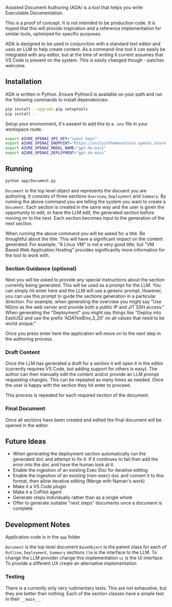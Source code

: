 Assisted Document Authoring (ADA) is a tool that helps you write Executable Documentation.

This is a proof of concept. It is not intended to be production code. It is hoped that this will provide inspiration and a reference implementation for similar tools, optimized for specific purposes.

ADA is designed to be used in conjunction with a standard text editor and uses an LLM to help create content. As a command-line tool it can easily be integrated with any editor, but at the time of writing it current assumes that VS Code is present on the system. This is easily changed though - patches welcome.

## Installation

ADA is written in Python. Ensure Python3 is available on your path and run the following commands to install dependencies:

```bash
pip install --upgrade pip setuptools
pip install .
```

Setup your environment, it's easiest to add this to a `.env` file in your workspace route.

```bash
export AZURE_OPENAI_API_KEY="<your key>"
export AZURE_OPENAI_ENDPOINT="https://unityinthemountains.openai.azure.com/"
export AZURE_OPENAI_MODEL_NAME="gpt-4o-mini"
export AZURE_OPENAI_DEPLOYMENT="gpt-4o-mini"
```

## Running

```bash
python app/Document.py
```

`Document` is the top level object and represents the docuent you are authoring. It consists of three sections `Overview`, `Deployment` and `Summary`. By running the above command you are telling the system you want to create a `Document`. Each section is created in the same way and the user is given the opportunity to edit, or have the LLM edit, the generated section before moving on to the next. Each section becomes input to the generation of the next section.

When running the above command you will be asked for a title. Be thoughtful about the title. This will have a significant impact on the content generated. For example, "A Linux VM" is not a very good title, but "VM Based Web Application Hosting" provides significantly more information for the tool to work with.

### Section Guidance (optional)

Next you will be asked to provide any special instructions about the section currently being generated. This will be used as a prompt for the LLM. You can simply hit enter here and the LLM will use a generic prompt. However, you can use this prompt to guide the sections generation in a particular direction. For example, when generating the overview you might say "Use NGinx as the web server and provide both a public IP and JIT SSH access." When generating the "Deployment" you might say things like "Deploy into EastUS2 and use the prefix 'ADATestEnv_3_20' on all values that need to be world unique."

Once you press enter here the application will move on to the next step in the authoring process.

### Draft Content

Once the LLM has generated a draft for a section it will open it in the editor (currently requires VS Code, but adding support for others is easy). The author can then manually edit the content and/or provide an LLM prompt requesting changes. This can be repeated as many times as needed. Once the user is happy with the section they hit enter to proceed.

This process is repeated for each required section of the document.

### Final Document

Once all sections have been created and edited the final document will be opened in the editor.

## Future Ideas

- When generating the deployment section automatically run the generated doc and attempt to fix it. If it continues to fail then add the error into the doc and have the human look at it.
- Enable the ingestion of an existing Exec Doc for iterative editing
- Enable the ingestion of an existing (non-exec) doc and convert it to this format, then allow iterative editing (Merge with Naman's work)
- Make it a VS Code plugin
- Make it a CoPilot agent
- Generate steps individually rather than as a single whole
- Offer to generate suitable "next steps" documents once a document is complete

## Development Notes

Application code is in the `app` folder

`Document` is the top level document
`BaseObject` is the parent class for each of `Outline`, `Deployment`, `Summary` sections
`llm` is the interface to the LLM. To change the LLM provider change this implementation
`ui` is the UI interface. To provide a different UX create an alternative implementation

### Testing

There is a currently only very rudimentary tests. This are not exhaustive, but they are better than nothing. Each of the section classes have a simple test in their `__main__`.
